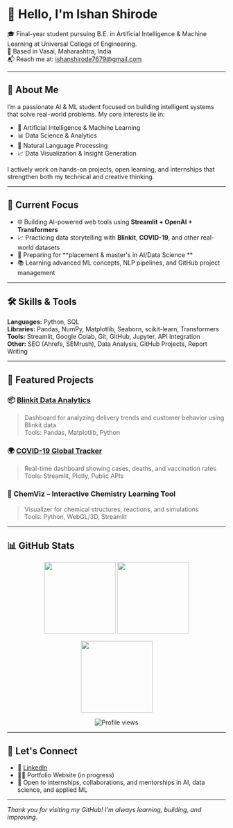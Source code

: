 # 👋 Hello, I'm Ishan Shirode

🎓 Final-year student pursuing B.E. in Artificial Intelligence & Machine Learning at Universal College of Engineering.  
📍 Based in Vasai, Maharashtra, India  
📬 Reach me at: ishanshirode7679@gmail.com

---

## 🚀 About Me

I’m a passionate AI & ML student focused on building intelligent systems that solve real-world problems. My core interests lie in:

- 🤖 Artificial Intelligence & Machine Learning  
- 📊 Data Science & Analytics  
- 🧠 Natural Language Processing  
- 📈 Data Visualization & Insight Generation  

I actively work on hands-on projects, open learning, and internships that strengthen both my technical and creative thinking.

---

## 💼 Current Focus

- 🌐 Building AI-powered web tools using **Streamlit + OpenAI + Transformers**
- 📈 Practicing data storytelling with **Blinkit**, **COVID-19**, and other real-world datasets
- 🎯 Preparing for **placement & master's in AI/Data Science **  
- 📚 Learning advanced ML concepts, NLP pipelines, and GitHub project management

---

## 🛠️ Skills & Tools

**Languages:** Python, SQL  
**Libraries:** Pandas, NumPy, Matplotlib, Seaborn, scikit-learn, Transformers  
**Tools:** Streamlit, Google Colab, Git, GitHub, Jupyter, API Integration  
**Other:** SEO (Ahrefs, SEMrush), Data Analysis, GitHub Projects, Report Writing

---

## 📂 Featured Projects 

### 📦 [Blinkit Data Analytics](https://github.com/ISHANSHIRODE01/blinkit-analysis)  
> Dashboard for analyzing delivery trends and customer behavior using Blinkit data  
> Tools: Pandas, Matplotlib, Python  

### 🌍 [COVID-19 Global Tracker](https://github.com/ISHANSHIRODE01/covid19-tracker)  
> Real-time dashboard showing cases, deaths, and vaccination rates  
> Tools: Streamlit, Plotly, Public APIs  

### 🧪 ChemViz – Interactive Chemistry Learning Tool  
> Visualizer for chemical structures, reactions, and simulations  
> Tools: Python, WebGL/3D, Streamlit  

---

## 📊 GitHub Stats

<p align="center">
  <img src="https://github-readme-stats.vercel.app/api?username=ISHANSHIRODE01&show_icons=true&theme=github_dark&hide=stars&count_private=true" height="165">
  <img src="https://github-readme-streak-stats.herokuapp.com/?user=ISHANSHIRODE01&theme=github-dark-blue&hide_border=true" height="165" />
</p>

<p align="center">
  <img src="https://github-readme-stats.vercel.app/api/top-langs/?username=ISHANSHIRODE01&layout=compact&theme=github_dark&langs_count=6" height="165" />
</p>

<!-- Optional: Profile views badge -->
<p align="center">
  <img src="https://komarev.com/ghpvc/?username=ISHANSHIRODE01&style=flat-square&color=blue" alt="Profile views" />
</p>

---

## 🤝 Let's Connect

- 🔗 [LinkedIn](https://www.linkedin.com/in/ishan-shirode-556534375/)
- 🧑‍💼 Portfolio Website (in progress)
- 💬 Open to internships, collaborations, and mentorships in AI, data science, and applied ML

---

*Thank you for visiting my GitHub! I'm always learning, building, and improving.*
